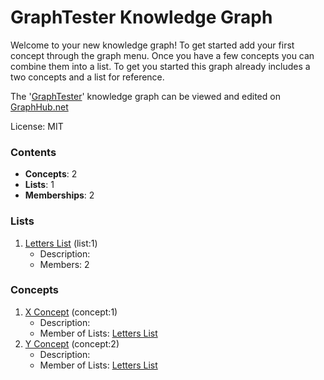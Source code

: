 # GraphTester Knowledge Graph

Welcome to your new knowledge graph! To get started add your first concept through the graph menu. Once you have a few concepts you can combine them into a list. To get you started this graph already includes a two concepts and a list for reference.

The '[GraphTester](https://graphhub.net/graphtester)' knowledge graph can be viewed and edited on [GraphHub.net](https://graphhub.net)

License: MIT
### Contents
- **Concepts**: 2
- **Lists**: 1
- **Memberships**: 2
### Lists
1. [Letters List](/graphtester/list/letters-list?id=1) (list:1)
   - Description: 
   - Members: 2
### Concepts
1. [X Concept](/graphtester/concept/x-concept?id=1) (concept:1)
   - Description: 
   - Member of Lists: [Letters List](/graphtester/list/letters-list?id=1)
1. [Y Concept](/graphtester/concept/y-concept?id=2) (concept:2)
   - Description: 
   - Member of Lists: [Letters List](/graphtester/list/letters-list?id=1)
